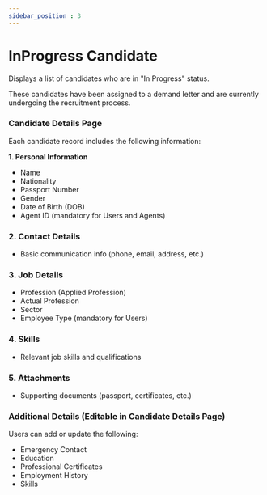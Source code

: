 ```yaml
---
sidebar_position : 3
---
```


# InProgress Candidate

Displays a list of candidates who are in "In Progress" status.

These candidates have been assigned to a demand letter and are currently undergoing the recruitment process.

### Candidate Details Page

Each candidate record includes the following information:

**1. Personal Information**

  - Name
  - Nationality
  - Passport Number
  - Gender
  - Date of Birth (DOB)
  - Agent ID (mandatory for Users and Agents)

### 2. Contact Details

  - Basic communication info (phone, email, address, etc.)

### 3. Job Details

  - Profession (Applied Profession)
  - Actual Profession
  - Sector
  - Employee Type (mandatory for Users)

### 4. Skills

  - Relevant job skills and qualifications

### 5. Attachments

  - Supporting documents (passport, certificates, etc.)

### Additional Details (Editable in Candidate Details Page)

Users can add or update the following:

  - Emergency Contact
  - Education
  - Professional Certificates
  - Employment History
  - Skills